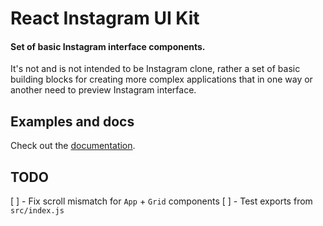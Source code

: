 # React Instagram UI Kit

#### Set of basic Instagram interface components.

It's not and is not intended to be Instagram clone, rather a set of basic building blocks for creating more complex applications that in one way or another need to preview Instagram interface.

## Examples and docs

Check out the [documentation](https://tfiechowski.github.io/react-instagram-ui-kit/).

## TODO

 [ ] - Fix scroll mismatch for `App` + `Grid` components
 [ ] - Test exports from `src/index.js`

